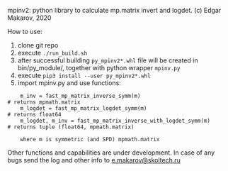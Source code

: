 mpinv2: python library to calculate mp.matrix invert and logdet.
(c) Edgar Makarov, 2020 


How to use:
1. clone git repo
2. execute `./run_build.sh`
3. after successful building `py_mpinv2*.whl` file will be created in bin/py_module/, together with python wrapper `mpinv.py`
4. execute `pip3 install --user py_mpinv2*.whl`
5. import mpinv.py and use functions:
```
    m_inv = fast_mp_matrix_inverse_symm(m)                                  # returns mpmath.matrix
    m_logdet = fast_mp_matrix_logdet_symm(m)                                # returns float64
    m_logdet, m_inv = fast_mp_matrix_inverse_with_logdet_symm(m)            # returns tuple (float64, mpmath.matrix)

    where m is symmetric (and SPD) mpmath.matrix
```


Other functions and capabilities are under development.
In case of any bugs send the log and other info to e.makarov@skoltech.ru
